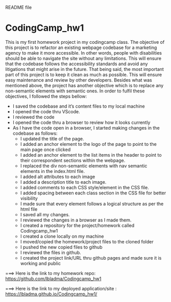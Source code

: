 README file
# CodingCamp_hw1
This is my first homework project in my codingcamp class.
The objective of this project is to refactor an existing webpage codebase for a marketing agency to make it more accessible.
In other words, people with disabilities should be able to navigate the site without any limitations.
This will ensure that the codebase follows the accessibility standards and avoid any litigations that might arise in the future.
That being said, the most important part of this project is to keep it clean as much as possible. This will ensure easy maintenance and review by other developers.
Besides what was mentioned above, the project has another objective which is to replace any non-semantic elements with semantic ones.
In order to fulfil these objectives, I followed the steps bellow:
- I saved the codebase and it’s content files to my local machine
- I opened the code thru VScode. 
- I reviewed the code
- I opened the code thru a browser to review how it looks currently 
- As I have the code open in a browser, I started making changes in the codebase as follows:
   * I  updated the title of the page. 
   * I added an anchor element to the logo of the page to point to the main page once clicked 
   * I added an anchor element to the list items in the header to point to their correspondent sections within the webpage. 
   * I replaced the div non-semantic elements with nav semantic elements in the index.html file.
   * I added alt attributes to each image
   * I added a description title to each image. 
   * I added comments to each CSS style/element in the CSS file. 
   * I added spacing between each class section in the CSS file for better visibility
   * I made sure that every element follows a logical structure as per the html file
   * I saved all my changes. 
   * I reviewed the changes in a browser as I made them. 
   * I created a repository for the project/homework called Codingcamp_hw1
   * I created a clone locally on my machine
   * I moved/copied the homework/project files to the cloned folder
   * I pushed the new copied files to github
   * I reviewed the files in github. 
   * I created the project link/URL thru github pages and made sure it is working and public 
 
 
 
===>  Here is the link to my homework repo: https://github.com/lbladma/Codingcamp_hw1
 
===>  Here is the link to my deployed application/site : https://lbladma.github.io/Codingcamp_hw1/
 
 
 

